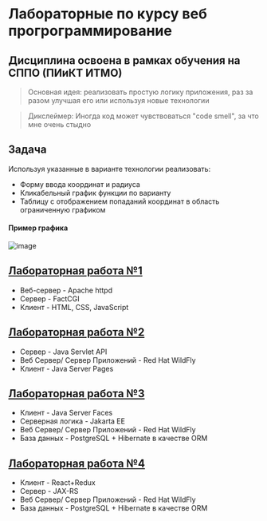 # Лабораторные по курсу веб прогрограммирование
## Дисциплина освоена в рамках обучения на СППО (ПИиКТ ИТМО)

> Основная идея: реализовать простую логику приложения, раз за разом улучшая его или используя новые технологии

> Дикслеймер: Иногда код может чувствоваться "code smell", за что мне очень стыдно

## Задача
Используя указанные в варианте технологии реализовать:
* Форму ввода координат и радиуса
* Кликабельный график функции по варианту
* Таблицу с отображением попаданий координат в область ограниченную графиком
#### Пример графика
![image](https://github.com/user-attachments/assets/f6498522-6f09-4582-8935-f76b4282047d)


## [Лабораторная работа №1](./web1)
* Веб-сервер - Apache httpd
* Сервер - FactCGI
* Клиент - HTML, CSS, JavaScript

## [Лабораторная работа №2](./web2)
* Сервер - Java Servlet API
* Веб Сервер/ Сервер Приложений - Red Hat WildFly
* Клиент - Java Server Pages

## [Лабораторная работа №3](./web3)
* Клиент - Java Server Faces
* Серверная логика - Jakarta EE
* Веб Сервер/ Сервер Приложений - Red Hat WildFly
* База данных - PostgreSQL + Hibernate в качестве ORM

## [Лабораторная работа №4](./web4)
* Клиент - React+Redux
* Сервер - JAX-RS
* Веб Сервер/ Сервер Приложений - Red Hat WildFly
* База данных - PostgreSQL + Hibernate в качестве ORM
